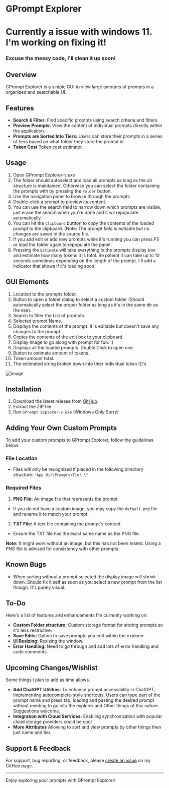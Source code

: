 # GPrompt Explorer


# Currently a issue with windows 11. I'm working on fixing it!

### **Excuse the messy code, I'll clean it up soon!**


## Overview
GPrompt Explorer is a simple GUI to view large amounts of prompts in a organized and searchable UI.

## Features

- **Search & Filter:** Find specific prompts using search criteria and filters.
- **Preview Prompts:** View the content of individual prompts directly within the application.
- **Prompts are Sorted Into Tiers:** Users can store their prompts in a series of tiers based on what folder they store the prompt in.
- **Token Cost** Token cost estimator.

## Usage
1. Open GPrompt Explorer-v.exe
2. The folder should autoselect and load all prompts as long as the dir structure is maintained. Otherwise you can select the folder containing the prompts with by pressing the `Folder` button.
3. Use the navigation panel to browse through the prompts.
4. Double-click a prompt to preview its content.
5. You can use the search field to narrow down which prompts are visible, just erase the search when you're done and it wil repopulate automatically.
6. You can hit the `Clipboard` buttton to copy the contents of the loaded prompt to the clipboard. (Note: The prompt field is editable but no changes are saved in the source file.
7. If you add edit or add new prompts while it's running you can press F5 or load the folder again to repopulate the panel.
8. Pressing the `Estimate` will take everything in the prompts display box and estimate how many tokens it is total. Be patient it can take up to 10 seconds sometimes depending on the length of the prompt. I'll add a indicator that shows if it's loading soon.

## GUI Elements

1. Location to the prompts folder.
2. Button to open a folder dialog to select a custom folder (Should automatically select the proper folder as long as it's in the same dir as the exe).
3. Search to filter the List of prompts.
4. Selected prompt Name.
5. Displays the contents of the prompt. It is editable but doesn't save any changes to the prompt.
6. Copies the contents of the edit box to your clipboard.
7. Display Image to go along with prompt for fun. :)
8. Displays all the loaded prompts. Double Click to open one.
9. Button to estimate amount of tokens.
10. Token amount total.
11. The estimated string broken down into thier individual token ID's 

![image](https://github.com/FinickySpider/GPrompt-Explorer/assets/8377070/da2ed1d4-6393-4f96-8afd-5356946201d6)







## Installation
1. Download the latest release from [GitHub](https://github.com/FinickySpider/GPrompt-Explorer/releases/tag/Alpha).
2. Extract the ZIP file.
3. Run `GPrompt Explorer-v.exe` (Windows Only Sorry)

## Adding Your Own Custom Prompts

To add your custom prompts to GPrompt Explorer, follow the guidelines below:

### File Location
- Files will only be recognized if placed in the following directory structure: `"App Dir\Prompts\Tier \"`

### Required Files
1. **PNG File:** An image file that represents the prompt.
 - If you do not have a custom image, you may copy the `default.png` file and rename it to match your prompt.
2. **TXT File:** A text file containing the prompt's content.
 - Ensure the TXT file has the exact same name as the PNG file.

**Note:** It might work without an image, but this has not been tested. Using a PNG file is advised for consistency with other prompts.

## Known Bugs
- When sorting without a prompt selected the display image will shrink down. Should fix it self as soon as you select a new prompt from the list though. It's purely visual.

## To-Do
Here's a list of features and enhancements I'm currently working on:
- **Custom Folder structure:**  Custom storage format for storing prompts so it's less restrictive.
- **Save Edits:** Option to save prompts you edit within the explorer.
- **UI Resizing:** Resizing the window.
- **Error Handling:** Need to go through and add lots of error handling and code comments.

## Upcoming Changes/Wishlist
Some things I plan to add as time allows.
- **Add ChatGPT Utilities:** To enhance prompt accessibility in ChatGPT, Implementing autocomplete-style shortcuts. Users can type part of the prompt name and press tab, loading and pasting the desired prompt without needing to go into the explorer and Other things of this nature. Suggestions welcome.
- **Integration with Cloud Services:** Enabling synchronization with popular cloud storage providers could be cool
- **More Attributes** Allowing to sort and view prompts by other things then just name and tier.


## Support & Feedback
For support, bug reporting, or feedback, please [create an issue](https://github.com/FinickySpider/GPrompt-Explorer/issues) on my GitHub page.


---

Enjoy exploring your prompts with GPrompt Explorer!

